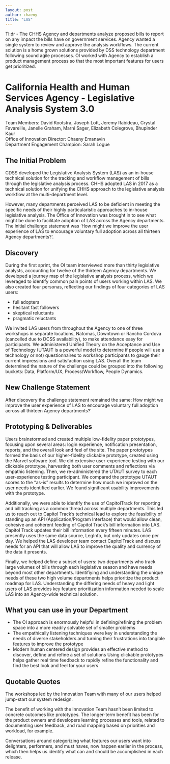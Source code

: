 ```yaml
---
layout: post
author: chaeny
title: "LAS"
---
```

Tl:dr - The CHHS Agency and departments analyze proposed bills to report on any impact the bills have on government services. Agency wanted a single system to review and approve the analysis workflows. The current solution is a home grown solutions provided by DSS technology department following sound agile processes. OI worked with Agency to establish a product management process so that the most important features for users get prioritized.

<h1 class="jumbotron">California Health and Human Services Agency - Legislative Analysis System 3.0 </h1>

<p>Team Members: David Kootstra, Joseph Lott, Jeremy Rabideau, Crystal Favareille, Janelle Graham, Marni Sager, Elizabeth Colegrove, Bhupinder Kaur<br />
Office of Innovation Director: Chaeny Emanavin <br />
Department Engagement Champion: Sarah Logue</p>

<h2>The Initial Problem</h2>
CDSS developed the Legislative Analysis System (LAS) as an in-house technical solution for the tracking and workflow management of bills through the legislative analysis process. CHHS adopted LAS in 2017 as a technical solution for unifying the CHHS approach to the legislative analysis workflow at the multi-department level.

However, many departments perceived LAS to be deficient in meeting the specific needs of their highly particularistic approaches to in-house legislative analysis. The Office of Innovation was brought in to see what might be done to facilitate adoption of LAS across the Agency departments. The initial challenge statement was ‘How might we improve the user experience of LAS to encourage voluntary full adoption across all thirteen Agency departments?’.

<h2>Discovery</h2>
During the first sprint, the OI team interviewed more than thirty legislative analysts, accounting for twelve of the thirteen Agency departments. We developed a journey map of the legislative analysis process, which we leveraged to identify common pain points of users working within LAS. We also created four personas, reflecting our findings of four categories of LAS users:
<ul>
<li>full adopters</li>
<li>hesitant fast followers</li>
<li>skeptical reluctants</li>
<li>pragmatic reluctants</li></ul>

<p>We invited LAS users from throughout the Agency to one of three workshops in separate locations, Natomas, Downtown or Rancho Cordova (cancelled due to DCSS availability), to make attendance easy for participants. We administered Unified Theory on the Acceptance and Use of Technology (UTAUT is a powerful model to determine if people will use a technology or not) questionnaires to workshop participants to gauge their current impressions and satisfaction using LAS. Overall the team determined the nature of the challenge could be grouped into the following buckets: Data, Platform/UX, Process/Workflow, People Dynamics.</p>

<h2>New Challenge Statement</h2>
<p>After discovery the challenge statement remained the same: How might we improve the user experience of LAS to encourage voluntary full adoption across all thirteen Agency departments?’</p>

<h2>Prototyping & Deliverables</h2>
<p>Users brainstormed and created multiple low-fidelity paper prototypes, focusing upon several areas: login experience, notification presentation, reports, and the overall look and feel of the site. The paper prototypes formed the basis of our higher-fidelity clickable prototype, created using the Marvel software tool. We did extensive user-experience testing with our clickable prototype, harvesting both user comments and reflections via empathic listening. Then, we re-administered the UTAUT survey to each user-experience testing participant. We compared the prototype UTAUT scores to the “as-is” results to determine how much we improved on the user needs identified earlier. We found significant usability improvements with the prototype.</p>

<p>Additionally, we were able to identify the use of CapitolTrack for reporting and bill tracking as a common thread across multiple departments. This led us to reach out to Capitol Track’s technical lead to explore the feasibility of standing up an API (Application/Program Interface) that would allow clean, cohesive and coherent feeding of Capitol Track’s bill information into LAS. Capitol Track updates their bill information every fifteen minutes. LAS presently uses the same data source, LegInfo, but only updates once per day. We helped the LAS developer team contact CapitolTrack and discuss needs for an API  that will allow LAS to improve the quality and currency of the data it presents. </p>

<p>Finally, we helped define a subset of users: two departments who track large volumes of bills through each legislative season and have needs beyond most other departments.  Identifiying and understanding the unique needs of these  two high volume departments helps prioritize the product roadmap for LAS.  Understanding the differing needs of heavy and light users of LAS provides key feature prioritization information needed to scale LAS into an Agency-wide technical solution.</p>

<h2>What you can use in your Department</h2>
<ul><li>The OI approach is enormously helpful in defining/refining the problem space into a more readily solvable set of smaller problems</li>
<li>The empathically listening techniques were key in understanding the needs of diverse stakeholders and turning their frustrations into tangible features to improve the prototype</li>
<li>Modern human centered design provides an effective method to discover, define and refine a set of solutions
Using clickable prototypes helps gather real time feedback to rapidly refine the functionality and find the best look and feel for your users</li></ul>

<h2>Quotable Quotes</h2>
<p>The workshops led by the Innovation Team with many of our users helped jump-start our system redesign.</p>

<p>The benefit of working with the Innovation Team hasn’t been limited to concrete outcomes like prototypes.  The longer-term benefit has been for the product owners and developers learning processes and tools, related to documenting user feedback, and road mapping based on priorities and workload, for example.</p>

<p>Conversations around categorizing what features our users want into delighters, performers, and must haves, now happen earlier in the process, which then helps us identify what can and should be accomplished in each release.</p>

